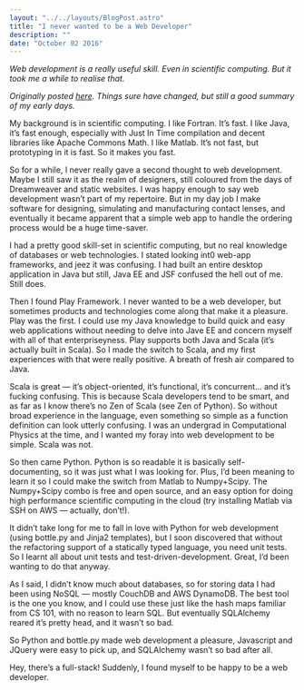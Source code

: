 ```yaml
---
layout: "../../layouts/BlogPost.astro"
title: "I never wanted to be a Web Developer"
description: ""
date: "October 02 2016"
---
```


_Web development is a really useful skill. Even in scientific computing. But it took me a while to realise that._

_Originally posted [here](https://medium.com/packt-hub/i-never-wanted-to-be-a-web-developer-cfbf68cc671c). Things sure have changed, but still a good summary of my early days._

My background is in scientific computing.
I like Fortran.
It’s fast.
I like Java, it’s fast enough, especially with Just In Time compilation and decent libraries like Apache Commons Math.
I like Matlab.
It’s not fast, but prototyping in it is fast. So it makes you fast.

So for a while, I never really gave a second thought to web development.
Maybe I still saw it as the realm of designers, still coloured from the days of Dreamweaver and static websites.
I was happy enough to say web development wasn’t part of my repertoire.
But in my day job I make software for designing, simulating and manufacturing contact lenses, and eventually it became apparent that a simple web app to handle the ordering process would be a huge time-saver.

I had a pretty good skill-set in scientific computing, but no real knowledge of databases or web technologies.
I stated looking int0 web-app frameworks, and jeez it was confusing.
I had built an entire desktop application in Java but still, Java EE and JSF confused the hell out of me.
Still does.

Then I found Play Framework.
I never wanted to be a web developer, but sometimes products and technologies come along that make it a pleasure.
Play was the first.
I could use my Java knowledge to build quick and easy web applications without needing to delve into Jave EE and concern myself with all of that enterpriseyness.
Play supports both Java and Scala (it’s actually built in Scala).
So I made the switch to Scala, and my first experiences with that were really positive.
A breath of fresh air compared to Java.

Scala is great — it’s object-oriented, it’s functional, it’s concurrent… and it’s fucking confusing.
This is because Scala developers tend to be smart, and as far as I know there’s no Zen of Scala (see Zen of Python).
So without broad experience in the language, even something so simple as a function definition can look utterly confusing.
I was an undergrad in Computational Physics at the time, and I wanted my foray into web development to be simple. Scala was not.

So then came Python. Python is so readable it is basically self-documenting, so it was just what I was looking for. Plus, I’d been meaning to learn it so I could make the switch from Matlab to Numpy+Scipy. The Numpy+Scipy combo is free and open source, and an easy option for doing high performance scientific computing in the cloud (try installing Matlab via SSH on AWS — actually, don’t!).

It didn’t take long for me to fall in love with Python for web development (using bottle.py and Jinja2 templates), but I soon discovered that without the refactoring support of a statically typed language, you need unit tests. So I learnt all about unit tests and test-driven-development. Great, I’d been wanting to do that anyway.

As I said, I didn’t know much about databases, so for storing data I had been using NoSQL — mostly CouchDB and AWS DynamoDB. The best tool is the one you know, and I could use these just like the hash maps familiar from CS 101, with no reason to learn SQL. But eventually SQLAlchemy reared it’s pretty head, and it wasn’t so bad.

So Python and bottle.py made web development a pleasure, Javascript and JQuery were easy to pick up, and SQLAlchemy wasn’t so bad after all.

Hey, there’s a full-stack! Suddenly, I found myself to be happy to be a web developer.
